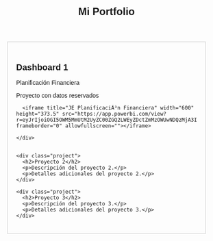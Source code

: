 <!DOCTYPE html>
<html lang="es">
<head>
  <meta charset="UTF-8">
  <meta name="viewport" content="width=device-width, initial-scale=1.0">
  <title>Bienvenido a Mi Portfolio</title>
  <style>
    /* Estilos CSS para dar formato a tu portfolio */
    body {
      font-family: Arial, sans-serif;
      margin: 0;
      padding: 0;
    }

    header {
      background-color: #333;
      color: #fff;
      padding: 20px;
      text-align: center;
    }

    main {
      margin: 20px;
    }

    h1 {
      font-size: 24px;
    }

    .project {
      margin-bottom: 30px;
      border: 1px solid #ccc;
      padding: 20px;
    }

    .project h2 {
      font-size: 20px;
    }

    .project p {
      margin-top: 10px;
    }
  </style>
</head>
<body>
  <header>
    <h1>Mi Portfolio</h1>
  </header>

  <main>
    <div class="project">
      <h2>Dashboard 1</h2>
      <p>Planificación Financiera</p>
      <p>Proyecto con datos reservados</p>

      <iframe title="JE PlanificaciÃ³n Financiera" width="600" height="373.5" src="https://app.powerbi.com/view?r=eyJrIjoiOGI5OWM5MmUtM2UyZC00ZGQ2LWEyZDctZmMzOWUwNDQzMjA3IiwidCI6ImRmODY3OWNkLWE4MGUtNDVkOC05OWFjLWM4M2VkN2ZmOTVhMCJ9&amp;embedImagePlaceholder=true" frameborder="0" allowfullscreen=""></iframe>

    </div>


    <div class="project">
      <h2>Proyecto 2</h2>
      <p>Descripción del proyecto 2.</p>
      <p>Detalles adicionales del proyecto 2.</p>
    </div>

    <div class="project">
      <h2>Proyecto 3</h2>
      <p>Descripción del proyecto 3.</p>
      <p>Detalles adicionales del proyecto 3.</p>
    </div>
  </main>
</body>
</html>
